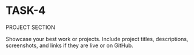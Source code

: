 # TASK-4
PROJECT SECTION

Showcase your best work or projects.
Include project titles, descriptions, screenshots, and links if they are live or on GitHub.
